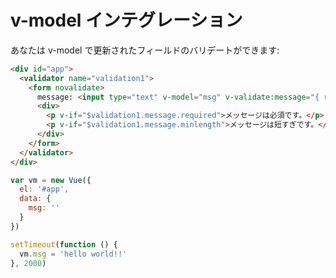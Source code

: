 # v-model インテグレーション
あなたは v-model で更新されたフィールドのバリデートができます:


```html
<div id="app">
  <validator name="validation1">
    <form novalidate>
      message: <input type="text" v-model="msg" v-validate:message="{ required: true, minlength: 8 }"><br />
      <div>
        <p v-if="$validation1.message.required">メッセージは必須です。</p>
        <p v-if="$validation1.message.minlength">メッセージは短すぎです。</p>
      </div>
    </form>
  </validator>
</div>
```

```javascript
var vm = new Vue({
  el: '#app',
  data: {
    msg: ''
  }
})

setTimeout(function () {
  vm.msg = 'hello world!!'
}, 2000)
```
